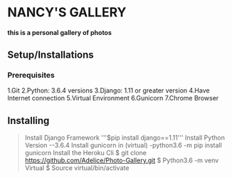 # NANCY'S GALLERY
#### this  is a personal gallery of photos
## Setup/Installations
### Prerequisites
  1.Git
  2.Python: 3.6.4 versions
  3.Django: 1.11 or greater version
  4.Have Internet connection
  5.Virtual Environment
  6.Gunicorn
  7.Chrome Browser
## Installing
> Install Django Framework '''$pip install django==1.11'''
> Install Python Version --3.6.4
> Install gunicorn in (virtual) -python3.6 -m pip install gunicorn
> Install the Heroku Cli
> $ git clone https://github.com/Adelice/Photo-Gallery.git
> $ Python3.6 -m venv Virtual
> $ Source virtual/bin/activate

